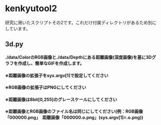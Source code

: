 # kenkyutool2
研究に用いたスクリプトその2です。これだけ付属ディレクトリがあるため別にしています。

## 3d.py
#### ./data/ColorのRGB画像と./data/Depthにある距離画像(深度画像)を基に3Dグラフを作成し、簡単なGIFを作成します。
#### ※距離画像の拡張子をsys.argv[1]で設定してください
#### ※RGB画像の拡張子はPNGにしてください
#### ※距離画像は8bit[0,255]のグレースケールにしてください
#### ※距離画像とRGB画像のファイル名は同じにしてください(例：RGB画像「000000.png」　距離画像「000000.o.png」(sys.argv[1]=.o.png))
